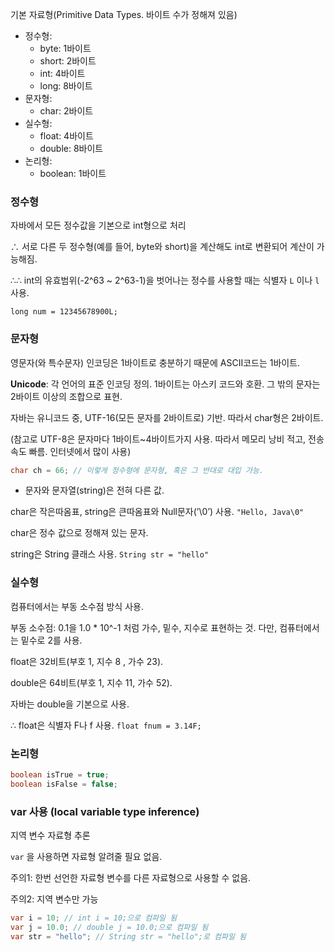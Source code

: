 기본 자료형(Primitive Data Types. 바이트 수가 정해져 있음)

- 정수형:
    - byte: 1바이트
    - short: 2바이트
    - int: 4바이트
    - long: 8바이트
- 문자형:
    - char: 2바이트
- 실수형:
    - float: 4바이트
    - double: 8바이트
- 논리형:
    - boolean: 1바이트
    

### 정수형

자바에서 모든 정수값을 기본으로 int형으로 처리

∴ 서로 다른 두 정수형(예를 들어, byte와 short)을 계산해도 int로 변환되어 계산이 가능해짐.

∴∴ int의 유효범위(-2^63 ~ 2^63-1)을 벗어나는 정수를 사용할 때는 식별자 `L` 이나 `l` 사용. 

`long num = 12345678900L;`

### 문자형

영문자(와 특수문자) 인코딩은 1바이트로 충분하기 때문에 ASCII코드는 1바이트.

**Unicode**: 각 언어의 표준 인코딩 정의. 1바이트는 아스키 코드와 호환. 그 밖의 문자는 2바이트 이상의 조합으로 표현.

자바는 유니코드 중, UTF-16(모든 문자를 2바이트로) 기반. 따라서 char형은 2바이트.

(참고로 UTF-8은 문자마다 1바이트~4바이트가지 사용. 따라서 메모리 낭비 적고, 전송 속도 빠름. 인터넷에서 많이 사용)

```java
char ch = 66; // 이렇게 정수형에 문자형, 혹은 그 반대로 대입 가능.
```

* 문자와 문자열(string)은 전혀 다른 값.

char은 작은따옴표, string은 큰따옴표와 Null문자(’\0’) 사용. `"Hello, Java\0"`

char은 정수 값으로 정해져 있는 문자.

string은 String 클래스 사용. `String str = "hello"`

### 실수형

컴퓨터에서는 부동 소수점 방식 사용.

부동 소수점: 0.1을 1.0 * 10^-1 처럼 가수, 밑수, 지수로 표현하는 것. 다만, 컴퓨터에서는 밑수로 2를 사용.

float은 32비트(부호 1, 지수 8 , 가수 23).

double은 64비트(부호 1, 지수 11, 가수 52).

자바는 double을 기본으로 사용.

∴ float은 식별자 F나 f 사용. `float fnum = 3.14F;`

### 논리형

```java
boolean isTrue = true;
boolean isFalse = false;
```

### var 사용 (local variable type inference)

지역 변수 자료형 추론

`var` 을 사용하면 자료형 알려줄 필요 없음.

주의1: 한번 선언한 자료형 변수를 다른 자료형으로 사용할 수 없음.

주의2: 지역 변수만 가능

```java
var i = 10; // int i = 10;으로 컴파일 됨
var j = 10.0; // double j = 10.0;으로 컴파일 됨
var str = "hello"; // String str = "hello";로 컴파일 됨
```

